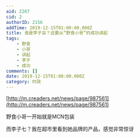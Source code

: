 ```yaml
---
aid: 2267
cid: 2
authorID: 2156
addTime: 2019-12-15T01:00:00.000Z
title: 谁是李子柒？这要从“野食小哥”的成功讲起
tags:
    - 野食
    - 小哥
    - 讲起
    - 李子
    - 成功
comments: []
date: 2019-12-15T01:00:00.000Z
category: 时政
---
```


[http://m.creaders.net/news/page/987561](http://m.creaders.net/news/page/987561)

野食小哥一开始就是MCN包装

而李子七？我在超市里看到她品牌的产品，感觉非常惊讶
